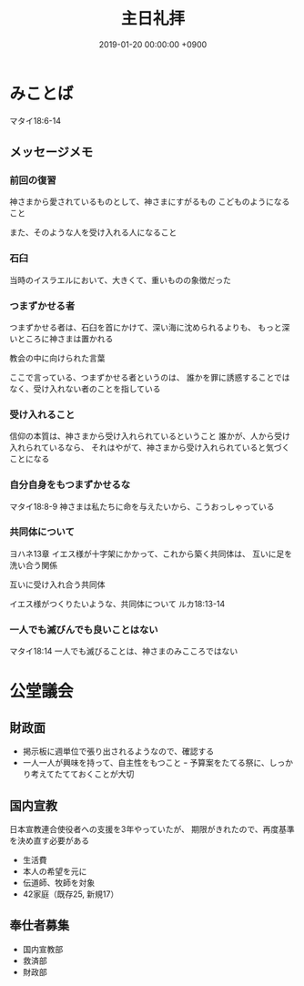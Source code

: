 ﻿---
layout: post
title:  主日礼拝
date:   2019-01-20 00:00:00 +0900
categories: jekyll update
tags:
- jekyll
---

# みことば
マタイ18:6-14

## メッセージメモ
### 前回の復習
神さまから愛されているものとして、神さまにすがるもの
こどものようになること

また、そのような人を受け入れる人になること

### 石臼
当時のイスラエルにおいて、大きくて、重いものの象徴だった

### つまずかせる者
つまずかせる者は、石臼を首にかけて、深い海に沈められるよりも、
もっと深いところに神さまは置かれる

教会の中に向けられた言葉

ここで言っている、つまずかせる者というのは、
誰かを罪に誘惑することではなく、受け入れない者のことを指している

### 受け入れること
信仰の本質は、神さまから受け入れられているということ
誰かが、人から受け入れられているなら、
それはやがて、神さまから受け入れられていると気づくことになる

### 自分自身をもつまずかせるな
マタイ18:8-9
神さまは私たちに命を与えたいから、こうおっしゃっている

### 共同体について
ヨハネ13章
イエス様が十字架にかかって、これから築く共同体は、
互いに足を洗い合う関係

互いに受け入れ合う共同体

イエス様がつくりたいような、共同体について
ルカ18:13-14

### 一人でも滅びんでも良いことはない
マタイ18:14
一人でも滅びることは、神さまのみこころではない

# 公堂議会
## 財政面
- 掲示板に週単位で張り出されるようなので、確認する
- 一人一人が興味を持って、自主性をもつこと
ｰ 予算案をたてる祭に、しっかり考えてたてておくことが大切

## 国内宣教
日本宣教連合使役者への支援を3年やっていたが、
期限がきれたので、再度基準を決め直す必要がある
- 生活費
- 本人の希望を元に
- 伝道師、牧師を対象
- 42家庭（既存25, 新規17）

## 奉仕者募集
- 国内宣教部
- 救済部
- 財政部
